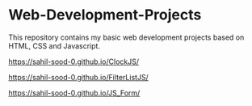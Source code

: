 # Web-Development-Projects
This repository contains my basic web development projects based on HTML, CSS and Javascript.

https://sahil-sood-0.github.io/ClockJS/

https://sahil-sood-0.github.io/FilterListJS/

https://sahil-sood-0.github.io/JS_Form/


